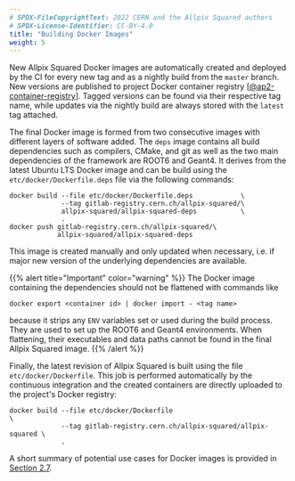 ```yaml
---
# SPDX-FileCopyrightText: 2022 CERN and the Allpix Squared authors
# SPDX-License-Identifier: CC-BY-4.0
title: "Building Docker Images"
weight: 5
---
```


New Allpix Squared Docker images are automatically created and deployed by the CI for every new tag and as a nightly build
from the `master` branch. New versions are published to project Docker container registry \[[@ap2-container-registry]\].
Tagged versions can be found via their respective tag name, while updates via the nightly build are always stored with the
`latest` tag attached.

The final Docker image is formed from two consecutive images with different layers of software added. The `deps` image
contains all build dependencies such as compilers, CMake, and git as well as the two main dependencies of the framework are
ROOT6 and Geant4. It derives from the latest Ubuntu LTS Docker image and can be build using the `etc/docker/Dockerfile.deps`
file via the following commands:

```shell
docker build --file etc/docker/Dockerfile.deps            \
             --tag gitlab-registry.cern.ch/allpix-squared/\
             allpix-squared/allpix-squared-deps           \
             .
docker push gitlab-registry.cern.ch/allpix-squared/\
            allpix-squared/allpix-squared-deps
```

This image is created manually and only updated when necessary, i.e. if major new version of the underlying dependencies are
available.

{{% alert title="Important" color="warning" %}}
The Docker image containing the dependencies should not be flattened with commands like
```shell
docker export <container id> | docker import - <tag name>
```
because it strips any `ENV` variables set or used during the build process. They are used to set up the ROOT6 and Geant4
environments. When flattening, their executables and data paths cannot be found in the final Allpix Squared image.
{{% /alert %}}

Finally, the latest revision of Allpix Squared is built using the file `etc/docker/Dockerfile`. This job is performed
automatically by the continuous integration and the created containers are directly uploaded to the project's Docker
registry:

```shell
docker build --file etc/docker/Dockerfile                                \
             --tag gitlab-registry.cern.ch/allpix-squared/allpix-squared \
             .
```

A short summary of potential use cases for Docker images is provided in
[Section 2.7](../02_installation/07_docker_images.md).


[@ap2-container-registry]: https://gitlab.cern.ch/allpix-squared/allpix-squared/container_registry
